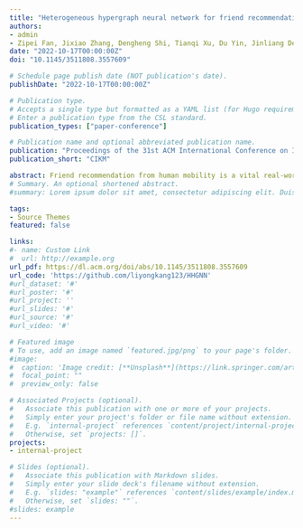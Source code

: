 ```yaml
---
title: "Heterogeneous hypergraph neural network for friend recommendation with human mobility"
authors:
- admin
- Zipei Fan, Jixiao Zhang, Dengheng Shi, Tianqi Xu, Du Yin, Jinliang Deng, Xuan Song
date: "2022-10-17T00:00:00Z"
doi: "10.1145/3511808.3557609"

# Schedule page publish date (NOT publication's date).
publishDate: "2022-10-17T00:00:00Z"

# Publication type.
# Accepts a single type but formatted as a YAML list (for Hugo requirements).
# Enter a publication type from the CSL standard.
publication_types: ["paper-conference"]

# Publication name and optional abbreviated publication name.
publication: "Proceedings of the 31st ACM International Conference on Information & Knowledge Management"
publication_short: "CIKM"

abstract: Friend recommendation from human mobility is a vital real-world application of location-based social networks (LBSN). It is necessary to recognize patterns from human mobility to assist friend recommendation because previous works have shown complex relations between them. However, most of previous works either modelled social networks and user trajectories separately, or only used classical simple graph-based methods with an edge linking two nodes that cannot fully model the complex data structure of LBSN. Inspired by the fact that hyperedges can connect multiple nodes of different types, we model user trajectories and check-in records as hyperedges in a novel heterogeneous LBSN hypergraph to represent complex spatio-temporal information. And then, we design a type-specific attention mechanism for an end-to-end trainable heterogeneous hypergraph neural network (HHGNN) with supervised contrastive learning, which can learn hypergraph node embedding for the next friend recommendation task. At last, our model HHGNN outperforms the state-of-the-art methods on four real-world city datasets, while ablation studies also confirm the effectiveness of each model part.
# Summary. An optional shortened abstract.
#summary: Lorem ipsum dolor sit amet, consectetur adipiscing elit. Duis posuere tellus ac convallis placerat. Proin tincidunt magna sed ex sollicitudin condimentum.

tags:
- Source Themes
featured: false

links:
#- name: Custom Link
#  url: http://example.org
url_pdf: https://dl.acm.org/doi/abs/10.1145/3511808.3557609
url_code: 'https://github.com/liyongkang123/HHGNN'
#url_dataset: '#'
#url_poster: '#'
#url_project: ''
#url_slides: '#'
#url_source: '#'
#url_video: '#'

# Featured image
# To use, add an image named `featured.jpg/png` to your page's folder. 
#image:
#  caption: 'Image credit: [**Unsplash**](https://link.springer.com/article/10.1007/s10707-022-00466-1/figures/3)'
#  focal_point: ""
#  preview_only: false

# Associated Projects (optional).
#   Associate this publication with one or more of your projects.
#   Simply enter your project's folder or file name without extension.
#   E.g. `internal-project` references `content/project/internal-project/index.md`.
#   Otherwise, set `projects: []`.
projects:
- internal-project

# Slides (optional).
#   Associate this publication with Markdown slides.
#   Simply enter your slide deck's filename without extension.
#   E.g. `slides: "example"` references `content/slides/example/index.md`.
#   Otherwise, set `slides: ""`.
#slides: example
---
```

